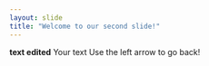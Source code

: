 ```yaml
---
layout: slide
title: "Welcome to our second slide!"
---
```

**text edited**
Your text
Use the left arrow to go back!
